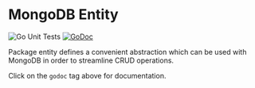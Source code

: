 # MongoDB Entity

![Go Unit Tests](https://github.com/navaz-alani/entity/workflows/Go%20Unit%20Tests/badge.svg)
[![GoDoc](https://godoc.org/github.com/navaz-alani/entity?status.svg)](https://godoc.org/github.com/navaz-alani/entity)

Package entity defines a convenient abstraction which can be used with MongoDB in order to streamline CRUD operations.

Click on the `godoc` tag above for documentation.